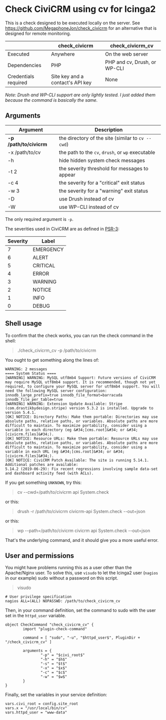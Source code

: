 # Check CiviCRM using cv for Icinga2

This is a check designed to be executed locally on the server.  See https://github.com/MegaphoneJon/check_civicrm for an alternative that is designed for remote monitoring.

|                      | check_civicrm                    | check_civicrm_cv             |
| -------------------- | -------------------------------- | ---------------------------- |
| Executed             | Anywhere                         | On the web server            |
| Dependencies         | PHP                              | PHP and cv, Drush, or WP-CLI |
| Credentials required | Site key and a contact's API key | None                         |

*Note: Drush and WP-CLI support are only lightly tested.  I just added them because the command is basically the same.*

## Arguments

| Argument                | Description                                       |
| ----------------------- | ------------------------------------------------- |
| **-p /path/to/civicrm** | the directory of the site (similar to `cv --cwd`) |
| -x /path/to/cv          | the path to the `cv`, `drush`, or `wp` executable |
| -h                      | hide hidden system check messages                 |
| -t 2                    | the severity threshold for messages to appear     |
| -c 4                    | the severity for a "critical" exit status         |
| -w 3                    | the severity for a "warning" exit status          |
| -D                      | use Drush instead of cv                           |
| -W                      | use WP-CLI instead of cv                          |

The only required argument is `-p`.

The severities used in CiviCRM are as defined in [PSR-3](https://github.com/php-fig/fig-standards/blob/master/accepted/PSR-3-logger-interface.md#3-psrlogloggerinterface):

| Severity | Label     |
| -------- | --------- |
| 7        | EMERGENCY |
| 6        | ALERT     |
| 5        | CRITICAL  |
| 4        | ERROR     |
| 3        | WARNING   |
| 2        | NOTICE    |
| 1        | INFO      |
| 0        | DEBUG     |

## Shell usage

To confirm that the check works, you can run the check command in the shell:

> ./check_civicrm_cv -p /path/to/civicrm

You ought to get something along the lines of:

```
WARNING: 2 messages
==== System Status ====
[WARNING] WARNING: MySQL utf8mb4 Support: Future versions of CiviCRM may require MySQL utf8mb4 support. It is recommended, though not yet required, to configure your MySQL server for utf8mb4 support. You will need the following MySQL server configuration: innodb_large_prefix=true innodb_file_format=barracuda innodb_file_per_table=true
[WARNING] WARNING: Extension Update Available: Stripe (com.drastikbydesign.stripe) version 5.3.2 is installed. Upgrade to version 5.4.1.
[OK] NOTICE: Directory Paths: Make them portable: Directories may use absolute paths, relative paths, or variables. Absolute paths are more difficult to maintain. To maximize portability, consider using a variable in each directory (eg &#34;[cms.root]&#34; or &#34;[civicrm.files]&#34;).
[OK] NOTICE: Resource URLs: Make them portable: Resource URLs may use absolute paths, relative paths, or variables. Absolute paths are more difficult to maintain. To maximize portability, consider using a variable in each URL (eg &#34;[cms.root]&#34; or &#34;[civicrm.files]&#34;).
[OK] NOTICE: CiviCRM Patch Available: The site is running 5.14.1. Additional patches are available:
5.14.2 (2019-06-29): Fix recent regressions involving sample data-set and dashboard activity feed (with ACLs).
```

If you get something `UNKNOWN`, try this:

> cv --cwd=/path/to/civicrm api System.check

or this:

> drush -r /path/to/civicrm civicrm-api System.check --out=json

or this:

> wp --path=/path/to/civicrm civicrm api System.check --out=json

That's the underlying command, and it should give you a more useful error.

## User and permissions

You might have problems running this as a user other than the Apache/Nginx user.  To solve this, use `visudo` to let the Icinga2 user (`nagios` in our example) sudo without a password on this script.

> visudo

```
# User privilege specification
nagios ALL=(ALL) NOPASSWD: /path/to/check_civicrm_cv
```

Then, in your command definition, set the command to sudo with the user set in the `httpd_user` variable.

```
object CheckCommand "check_civicrm_cv" {
        import "plugin-check-command"

        command = [ "sudo", "-u", "$httpd_user$", PluginDir + "/check_civicrm_cv" ]

        arguments = {
                "-p" = "$civi_root$"
                "-h" = "$h$"
                "-s" = "$t$"
                "-x" = "$x$"
                "-c" = "$c$"
                "-w" = "$w$"
        }
}
```

Finally, set the variables in your service definition:

```
vars.civi_root = config.site_root
vars.x = "/usr/local/bin/cv"
vars.httpd_user = "www-data"
```
